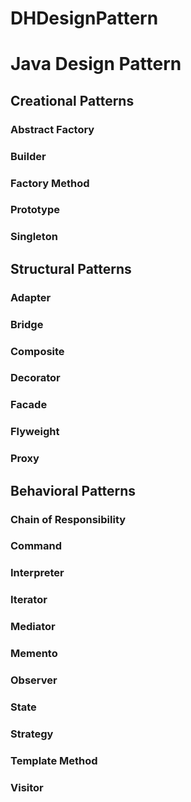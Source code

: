 # DHDesignPattern
# Java Design Pattern

## Creational Patterns

### Abstract Factory
### Builder
### Factory Method
### Prototype
### Singleton

## Structural Patterns

### Adapter
### Bridge
### Composite
### Decorator
### Facade
### Flyweight
### Proxy

## Behavioral Patterns

### Chain of Responsibility
### Command
### Interpreter
### Iterator
### Mediator
### Memento
### Observer
### State
### Strategy
### Template Method
### Visitor
